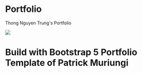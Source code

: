# Portfolio
Thong Nguyen Trung's Portfolio

<a href="https://github.com/thongnt0208?tab=followers"><img src="https://img.shields.io/github/followers/thongnt0208?style=social"></a>

# Build with Bootstrap 5 Portfolio Template of Patrick Muriungi